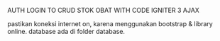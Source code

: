 AUTH LOGIN TO CRUD STOK OBAT WITH CODE IGNITER 3 AJAX

pastikan koneksi internet on, karena menggunakan bootstrap & library online.
database ada di folder database.
